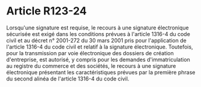 # Article R123-24

Lorsqu'une signature est requise, le recours à une signature électronique sécurisée est exigé dans les conditions prévues à l'article 1316-4 du code civil et au décret n° 2001-272 du 30 mars 2001 pris pour l'application de l'article 1316-4 du code civil et relatif à la signature électronique. Toutefois, pour la transmission par voie électronique des dossiers de création d'entreprise, est autorisé, y compris pour les demandes d'immatriculation au registre du commerce et des sociétés, le recours à une signature électronique présentant les caractéristiques prévues par la première phrase du second alinéa de l'article 1316-4 du code civil.
